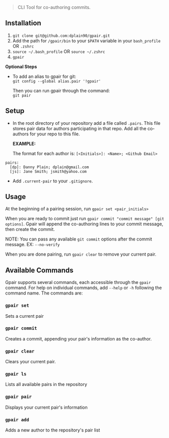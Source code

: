 > CLI Tool for co-authoring commits.

## Installation

  1. `git clone git@github.com:dplain90/gpair.git`  
  2. Add the path for `/gpair/bin` to your `$PATH` variable in your `bash_profile`  OR  `.zshrc`
  3. `source ~/.bash_profile`  OR  `source ~/.zshrc`
  4. `gpair`

  **Optional Steps**

   - To add an alias to gpair for git:  
      `git config --global alias.pair '!gpair'`

     Then you can run gpair through the command:  
      `git pair`

## Setup

  - In the root directory of your repository add a file called `.pairs`. This file stores pair data for authors participating in that repo. Add all the co-authors for your repo to this file.
  
    **EXAMPLE:**
    
    The format for each author is: ```[<Initials>]: <Name>; <Github Email>```
  ```
  pairs:
    [dp]: Danny Plain; dplain@gmail.com
    [js]: Jane Smith; jsmith@yahoo.com
  ```

  - Add `.current-pair` to your `.gitignore`.

## Usage

  At the beginning of a pairing session, run `gpair set <pair_initials>`

  When you are ready to commit just run `gpair commit "commit message" [git options]`. Gpair will append the co-authoring lines to your commit message, then create the commit. 
  
  NOTE: You can pass any available `git commit` options after the commit message. EX: `--no-verify`

  When you are done pairing, run `gpair clear` to remove your current pair.

## Available Commands

Gpair supports several commands, each accessible through the `gpair` command. For help on individual commands, add `--help` or `-h` following the command name. The commands are:

### `gpair set`

Sets a current pair 

### `gpair commit` 

Creates a commit, appending your pair's information as the co-author.


### `gpair clear` 

Clears your current pair.

### `gpair ls`

Lists all available pairs in the repository

### `gpair pair`

Displays your current pair's information

### `gpair add`

Adds a new author to the repository's pair list
